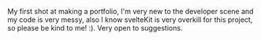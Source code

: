 My first shot at making a portfolio,
I'm very new to the developer scene and my code is very messy, also I know svelteKit is very overkill for this project, so please be kind to me! :).
Very open to suggestions.
